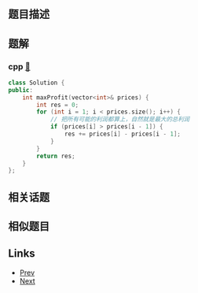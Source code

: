 
# [](https://leetcode-cn.com/problems/best-time-to-buy-and-sell-stock-ii)

## 题目描述



## 题解

### cpp [🔗](best-time-to-buy-and-sell-stock-ii.cpp) 
```cpp
class Solution {
public:
    int maxProfit(vector<int>& prices) {
        int res = 0;
        for (int i = 1; i < prices.size(); i++) {
            // 把所有可能的利润都算上，自然就是最大的总利润
            if (prices[i] > prices[i - 1]) {
                res += prices[i] - prices[i - 1];
            }
        }
        return res;
    }
};
```


## 相关话题



## 相似题目



## Links

- [Prev](../best-time-to-buy-and-sell-stock/README.md) 
- [Next](../binary-tree-maximum-path-sum/README.md) 

